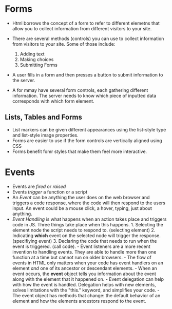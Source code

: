# Forms
 - Html borrows the concept of a form to refer to different elemetns that allow you to collect information from different visitors to your site.
 - There are several methods (controls) you can use to collect information from visitors to your site. Some of those include:
    1. Adding text
    2. Making choices
    3. Submitting Forms

 - A user fills in a form and then presses a button to submit information to the server.
 - A for mmay have several form controls, each gathering different information. The server needs to know which piece of inputted data corresponds with which form element.
 
 ## Lists, Tables and Forms
  - List markers can be given different appearances using the list-style type and list-style image properties.
  - Forms are easier to use if the form controls are vertically aligned using CSS
  - Forms benefit fomr styles that make them feel more interactive.

  # Events
   - Events are *fired* or *raised*
   - Events *trigger* a function or a script
   - An *Event* can be anything the user does on the web browser and triggers a code response, where the code will then respond to the users input. An event could be a mouse click, a hover, typing, just about anything.
   - *Event Handling* is what happens when an action takes place and triggers code in JS. Three things take place when this happens.
    1. Selecting the element node the script needs to respond to. (selecting element)
    2. Indicating **which** event on the selected node will trigger the response.(specifiying event)
    3. Declaring the code that needs to run when the event is triggered. (call code).
    - Event listeners are a more recent invention to handling events. They are able to handle more than one function at a time but cannot run on older browsers.
    - The flow of events in HTML only matters when your code has event handlers on an element *and* one of its ancestor or descendant elements.
    - When an event occurs, the **event** object tells you information about the event along with the element that it happened on.
    - Event delegation can help with how the event is handled. Delegation helps with new elements, solves limitations with the "this." keyword, and simplifies your code.
    - The event object has methods that change: the default behavior of an element and how the elements ancestors respond to the event.
    

